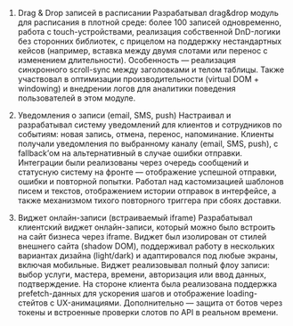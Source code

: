 1. Drag & Drop записей в расписании
   Разрабатывал drag&drop модуль для расписания в плотной среде: более 100 записей одновременно, работа с touch-устройствами, реализация собственной DnD-логики без сторонних библиотек, с прицелом на поддержку нестандартных кейсов (например, вставка между двумя слотами или перенос с изменением длительности). Особенность — реализация синхронного scroll-sync между заголовками и телом таблицы. Также участвовал в оптимизации производительности (virtual DOM + windowing) и внедрении логов для аналитики поведения пользователей в этом модуле.

2. Уведомления о записи (email, SMS, push)
   Настраивал и разрабатывал систему уведомлений для клиентов и сотрудников по событиям: новая запись, отмена, перенос, напоминание.
   Клиенты получали уведомления по выбранному каналу (email, SMS, push), с fallback’ом на альтернативный в случае ошибки отправки. Интеграции были реализованы через очередь сообщений и статусную систему на фронте — отображение успешной отправки, ошибки и повторной попытки.
   Работал над кастомизацией шаблонов писем и текстов, отображением истории отправок в интерфейсе, а также механизмом тихого повторного триггера при сбоях доставки.

3. Виджет онлайн-записи (встраиваемый iframe)
   Разрабатывал клиентский виджет онлайн-записи, который можно было встроить на сайт бизнеса через iframe. Виджет был изолирован от стилей внешнего сайта (shadow DOM), поддерживал работу в нескольких вариантах дизайна (light/dark) и адаптировался под любые экраны, включая мобильные.
   Виджет реализовывал полный флоу записи: выбор услуги, мастера, времени, авторизация или ввод данных, подтверждение.
   На стороне клиента была реализована поддержка prefetch-данных для ускорения шагов и отображение loading-стейтов с UX-анимациями. Дополнительно — защита от ботов через токены и встроенные проверки слотов по API в реальном времени.
